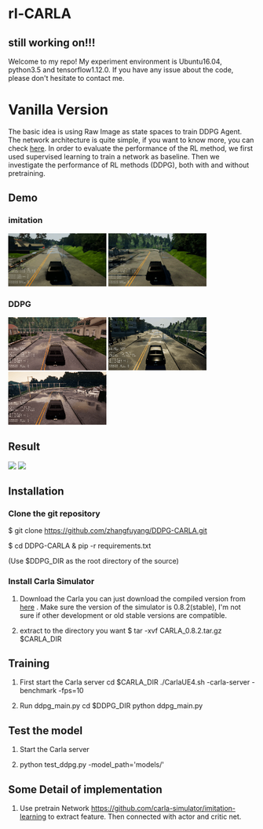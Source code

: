 rl-CARLA
===============
## still working on!!!
Welcome to my repo! My experiment environment is Ubuntu16.04, python3.5 and tensorflow1.12.0. If you have any issue about the code, please don't hesitate to contact me.

# Vanilla Version
The basic idea is using Raw Image as state spaces to train DDPG Agent. The network architecture is quite simple, if you want to know more, you can check [here](https://github.com/zhangfuyang/rl_CARLA/blob/master/src/network/ddpg_network.py). In order to evaluate the performance of the RL method, we first used supervised learning to train a network as baseline. Then we investigate the performance of RL methods (DDPG), both with and without pretraining.
## Demo
### imitation
<img src="./assets/imitation1.gif" width="200"/>   <img src="./assets/imitation2.gif" width="200"/>

### DDPG
![image](./assets/avoid.gif)    ![image](./assets/straight.gif) ![image](./assets/turn.gif)

## Result
<img src="./assets/result1.gif" width="200"/> <img src="./assets/result2.gif" width="200"/>


## Installation


### Clone the git repository

  $ git clone https://github.com/zhangfuyang/DDPG-CARLA.git
  
  $ cd DDPG-CARLA & pip -r requirements.txt
  
  (Use $DDPG_DIR as the root directory of the source)
  
### Install Carla Simulator

1. Download the Carla
 you can just download the compiled version from [here](https://github.com/carla-simulator/carla/releases/tag/0.8.2) . Make sure the version of the simulator is 0.8.2(stable), I'm not sure if other development or old stable versions are compatible.

2. extract to the directory you want
     $ tar -xvf CARLA_0.8.2.tar.gz $CARLA_DIR
 
 
## Training
1. First start the Carla server
    cd $CARLA_DIR
    ./CarlaUE4.sh -carla-server -benchmark -fps=10
    
2. Run ddpg_main.py
    cd $DDPG_DIR
    python ddpg_main.py
    
## Test the model
1. Start the Carla server

2. python test_ddpg.py -model_path='models/'

## Some Detail of implementation
1. Use pretrain Network https://github.com/carla-simulator/imitation-learning to extract feature. Then connected with actor and critic net. 
 
 
